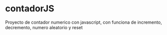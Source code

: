 # contadorJS
Proyecto de contador numerico con javascript, con funciona de incremento, decremento, numero aleatorio y reset
